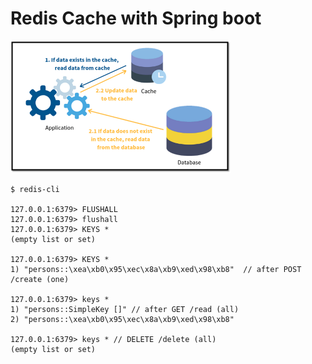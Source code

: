 # Redis Cache with Spring boot

<img src="/images/image.png" width="70%" height="30%" title="cache" alt="cache"></img>

```
$ redis-cli    

127.0.0.1:6379> FLUSHALL                                                                                                                                                              127.0.0.1:6379> flushall
127.0.0.1:6379> KEYS *
(empty list or set)

127.0.0.1:6379> KEYS *
1) "persons::\xea\xb0\x95\xec\x8a\xb9\xed\x98\xb8"  // after POST /create (one)

127.0.0.1:6379> keys * 
1) "persons::SimpleKey []" // after GET /read (all)
2) "persons::\xea\xb0\x95\xec\x8a\xb9\xed\x98\xb8"

127.0.0.1:6379> keys * // DELETE /delete (all)
(empty list or set)
```